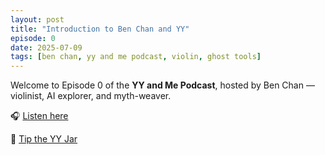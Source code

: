 ```yaml
---
layout: post
title: "Introduction to Ben Chan and YY"
episode: 0
date: 2025-07-09
tags: [ben chan, yy and me podcast, violin, ghost tools]
---
```


Welcome to Episode 0 of the **YY and Me Podcast**, hosted by Ben Chan — violinist, AI explorer, and myth-weaver.

🎧 [Listen here](https://podcast.host/embed/ep0)

🍯 [Tip the YY Jar](https://buy.stripe.com/testlink)